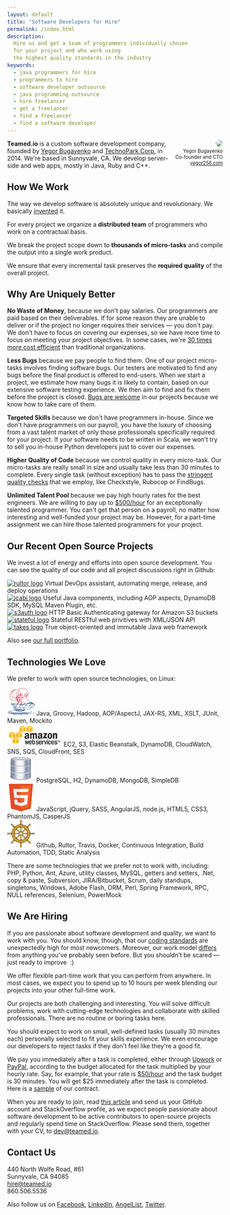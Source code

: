 ```yaml
---
layout: default
title: "Software Developers for Hire"
permalink: /index.html
description:
  Hire us and get a team of programmers individually chosen
  for your project and who work using
  the highest quality standards in the industry
keywords:
  - java programmers for hire
  - programmers to hire
  - software developer outsource
  - java programming outsource
  - hire freelancer
  - get a freelancer
  - find a freelancer
  - find a software developer
---
```


<div style="float:right;text-align:right;font-size:0.8em">
<img src="http://www.yegor256.com/images/yegor-bugayenko.png" style="width:128px;border-radius:10px;"/><br/>
Yegor Bugayenko<br/>
Co-founder and CTO<br/>
<a href="http://www.yegor256.com">yegor256.com</a>
</div>

**Teamed.io** is a custom software development company,
founded by [Yegor Bugayenko](http://www.yegor256.com)
and [TechnoPark Corp.](http://www.technoparkcorp.com) in 2014.
We're based in Sunnyvale, CA. We develop server-side and web apps,
mostly in Java, Ruby and C++.

## How We Work

The way we develop software is absolutely unique
and revolutionary. We basically [invented](http://www.yegor256.com/2014/04/17/how-xdsd-is-different.html) it.

For every project we organize a **distributed team**
of programmers who work on a contractual basis.

We break the project scope down to **thousands of micro-tasks**
and compile the output into a single work product.

We ensure that every incremental task preserves the **required quality**
of the overall project.

## Why Are Uniquely Better

**No Waste of Money**, because we don't pay salaries.
Our programmers are paid based on their deliverables. If for some reason they
are unable to deliver or if the project no longer requires their services
&mdash; you don't pay. We don't have to focus on covering our expenses, so we have more
time to focus on meeting your project objectives. In some cases,
we're [30 times more cost efficient](http://www.yegor256.com/2014/04/11/cost-of-loc.html)
than traditional organizations.

**Less Bugs** because we pay people to find them.
One of our project micro-tasks involves finding software bugs. Our testers
are motivated to find any bugs before the final product
is offered to end-users. When we start a project, we
estimate how many bugs it is likely to contain, based on our extensive software
testing experience. We then aim to find and fix them before the project is closed.
[Bugs are welcome](http://www.yegor256.com/2014/04/13/bugs-are-welcome.html)
in our projects because we know how to take care of them.

**Targeted Skills** because we don't have programmers in-house.
Since we don't have programmers on our payroll, you have
the luxury of choosing from a vast talent market of only
those professionals specifically required for your project.
If your software needs to be written in Scala, we won't try to sell
you in-house Python developers just to cover our expenses.

**Higher Quality of Code** because we control quality in every micro-task.
Our micro-tasks are really small in size and usually take less than
30 minutes to complete. Every single task (without exception)
has to pass the [stringent quality checks](http://www.yegor256.com/2014/08/13/strict-code-quality-control.html)
that we employ, like Checkstyle, Rubocop or FindBugs.

**Unlimited Talent Pool** because we pay high hourly rates for the best engineers.
We are willing to pay up to [$500/hour](http://www.yegor256.com/2014/10/29/how-much-do-you-cost.html)
for an exceptionally talented programmer.
You can't get that person on a payroll, no matter
how interesting and well-funded your project may be. However, for a part-time
assignment we can hire those talented programmers for your project.

## Our Recent Open Source Projects

We invest a lot of energy and efforts into open source development. You can
see the quality of our code and all project discussions right in Github:

<div class="project">
<a href="http://www.rultor.com">
<img src="http://doc.rultor.com/images/logo.svg" style="width:64px;" alt="rultor logo"/></a>
Virtual DevOps assistant, automating merge, release, and deploy operations
</div>

<div class="project">
<a href="http://www.jcabi.com">
<img src="http://img.jcabi.com/logo-square.svg" style="width:64px;" alt="jcabi logo"/></a>
Useful Java components, including AOP aspects, DynamoDB SDK, MySQL Maven Plugin, etc.
</div>

<div class="project">
<a href="http://www.s3auth.com">
<img src="http://img.s3auth.com/logo.svg" style="width:170px;" alt="s3auth logo"/></a>
HTTP Basic Authenticating gateway for Amazon S3 buckets
</div>

<div class="project">
<a href="http://www.stateful.co">
<img src="http://img.stateful.co/pomegranate.svg" style="width:64px;" alt="stateful logo"/></a>
Stateful RESTful web privitives with XML/JSON API
</div>

<div class="project">
<a href="http://www.takes.org">
<img src="http://www.takes.org/clapper.jpg" style="width:96px;" alt="takes logo"/></a>
True object-oriented and immutable Java web framework
</div>

Also see [our full portfolio](/portfolio.html).

## Technologies We Love

We prefer to work with open source technologies, on Linux:

<div class="tech">
<img src="/images/tech/java.jpg" style="width:64px;height:64px;"/>
Java, Groovy, Hadoop, AOP/AspectJ,
JAX-RS, XML, XSLT, JUnit, Maven, Mockito
</div>

<div class="tech">
<img src="/images/tech/aws.jpg" style="width:128px;height:52px;"/>
EC2, S3, Elastic Beanstalk, DynamoDB, CloudWatch,
SNS, SQS, CloudFront, SES
</div>

<div class="tech">
<img src="/images/tech/database.png" style="width:64px;height:64px;"/>
PostgreSQL, H2, DynamoDB,
MongoDB, SimpleDB
</div>

<div class="tech">
<img src="/images/tech/html5.png" style="width:64px;height:64px;"/>
JavaScript, jQuery, SASS, AngularJS,
node.js, HTML5, CSS3, PhantomJS, CasperJS
</div>

<div class="tech">
<img src="/images/tech/wheel.png" style="width:64px;height:64px;"/>
Github, Rultor, Travis, Docker, Continuous Integration,
Build Automation, TDD, Static Analysis
</div>

There are some technologies that we prefer not to work with,
including: PHP, Python, Ant, Azure, utility classes,
MySQL, getters and setters, .Net, copy &amp; paste,
Subversion, JIRA/Bitbucket, Scrum, daily standups,
singletons, Windows, Adobe Flash, ORM, Perl, Spring Framework, RPC,
NULL references, Selenium, PowerMock

## We Are Hiring

If you are passionate about software development
and quality, we want to work with you. You should know,
though, that our [coding standards](http://www.yegor256.com/2014/08/13/strict-code-quality-control.html) are unexpectedly high
for most newcomers. Moreover, our work model
[differs](http://www.yegor256.com/2014/04/17/how-xdsd-is-different.html)
from anything  you've probably seen before. But you
shouldn’t be scared &mdash; just ready to improve &nbsp;:)

We offer flexible part-time work that you can perform
from anywhere.  In most cases, we expect you to spend up
to 10 hours per week blending our projects into your other full-time work.

Our projects are both challenging and interesting. You
will solve difficult problems, work with cutting-edge technologies
and collaborate with skilled professionals. There are no
routine or boring tasks here.

You should expect to work on small, well-defined tasks
(usually 30 minutes each) personally selected to fit your
skills experience. We even encourage our developers to reject
tasks if they don't feel like they're a good fit.

We pay you immediately after a task is completed, either
through [Upwork](http://www.upwork.com) or [PayPal](http://www.paypal.com),
according to the budget allocated for the task multiplied by your hourly rate.
Say, for example, that your rate is [$50/hour](http://www.yegor256.com/2014/10/29/how-much-do-you-cost.html)
and the task budget is 30 minutes.
You will get $25 immediately after the task is completed. Here is a
[sample](/engineer.pdf) of our contract.

When you are ready to join, read [this article](http://www.yegor256.com/2014/10/29/how-much-do-you-cost.html)
and send us your GitHub account and
StackOverflow  profile, as we expect people passionate about
software development to be active contributors to open-source
projects and regularly spend time on StackOverflow. Please send
them, together with your CV, to
[dev@teamed.io](mailto:dev@teamed.io).


## Contact Us

440 North Wolfe Road, #61<br/>
Sunnyvale, CA 94085<br/>
[hire@teamed.io](mailto:hire@teamed.io)<br/>
860.506.5536

Also follow us on
[Facebook](https://www.facebook.com/teamedio),
[LinkedIn](https://www.linkedin.com/company/teamed-io),
[AngelList](https://angel.co/teamed-io),
[Twitter](https://twitter.com/yegor256).

<script src="//platform.twitter.com/oct.js" type="text/javascript"></script>
<script type="text/javascript">
twttr.conversion.trackPid('l4qjl');
</script>
